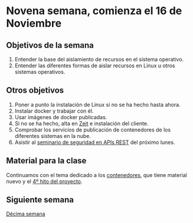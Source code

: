 # Novena semana, comienza el 16 de Noviembre

## Objetivos de la semana

1. Entender la base del aislamiento de recursos en el sistema operativo.
2. Entender las diferentes formas de aislar recursos en Linux u otros sistemas operativos.


## Otros objetivos

1. Poner a punto la instalación de Linux si no se ha hecho hasta ahora.
1. Instalar docker y trabajar con él.
2. Usar imágenes de docker publicadas.
3. Si no se ha hecho, alta en [Zeit](https://zeit.co) e instalación
   del cliente.
4. Comprobar los servicios de publicación de contenedores de los
   diferentes sistemas en la nube.
5. Asistir
   al
   [seminario de seguridad en APIs REST](https://www.meetup.com/es-ES/Granada-Geek/events/244961544) del
   próximo lunes.

## Material para la clase

Continuamos  con el tema dedicado a los
[contenedores](http://jj.github.io/IV/documentos/temas/Contenedores),
que tiene material nuevo y
el
[4º hito del proyecto](http://jj.github.io/IV/documentos/proyecto/4.Docker).

## Siguiente semana

[Décima semana](semana-10.md)
